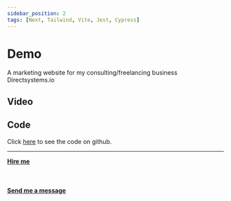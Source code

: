 ```yaml
---
sidebar_position: 2
tags: [Next, Tailwind, Vite, Jest, Cypress]
---
```


# Demo

A marketing website for my consulting/freelancing business Directsystems.io
## Video



## Code

Click [here](https://github.com/mherzog4/directsystems.io) to see the code on github.



<hr></hr>

<a href="https://calendly.com/mattherzog/business-chat" target="_blank"><b><u>Hire me</u></b></a>
<br></br>
<br></br>
<a href="mailto:matt@mattherzog.me" target="_blank"><b><u>Send me a message</u></b></a>